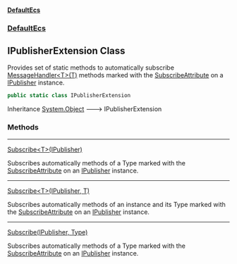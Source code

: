 #### [DefaultEcs](DefaultEcs.md 'DefaultEcs')
### [DefaultEcs](DefaultEcs.md#DefaultEcs 'DefaultEcs')
## IPublisherExtension Class
Provides set of static methods to automatically subscribe [MessageHandler&lt;T&gt;(T)](MessageHandler_T_(T).md 'DefaultEcs.MessageHandler&lt;T&gt;(T)') methods marked with the [SubscribeAttribute](SubscribeAttribute.md 'DefaultEcs.SubscribeAttribute') on a [IPublisher](IPublisher.md 'DefaultEcs.IPublisher') instance.  
```csharp
public static class IPublisherExtension
```

Inheritance [System.Object](https://docs.microsoft.com/en-us/dotnet/api/System.Object 'System.Object') &#129106; IPublisherExtension  
### Methods

***
[Subscribe&lt;T&gt;(IPublisher)](IPublisherExtension_Subscribe_T_(IPublisher).md 'DefaultEcs.IPublisherExtension.Subscribe&lt;T&gt;(DefaultEcs.IPublisher)')

Subscribes automatically methods of a Type marked with the [SubscribeAttribute](SubscribeAttribute.md 'DefaultEcs.SubscribeAttribute') on an [IPublisher](IPublisher.md 'DefaultEcs.IPublisher') instance.  

***
[Subscribe&lt;T&gt;(IPublisher, T)](IPublisherExtension_Subscribe_T_(IPublisher_T).md 'DefaultEcs.IPublisherExtension.Subscribe&lt;T&gt;(DefaultEcs.IPublisher, T)')

Subscribes automatically methods of an instance and its Type marked with the [SubscribeAttribute](SubscribeAttribute.md 'DefaultEcs.SubscribeAttribute') on an [IPublisher](IPublisher.md 'DefaultEcs.IPublisher') instance.  

***
[Subscribe(IPublisher, Type)](IPublisherExtension_Subscribe(IPublisher_Type).md 'DefaultEcs.IPublisherExtension.Subscribe(DefaultEcs.IPublisher, System.Type)')

Subscribes automatically methods of a Type marked with the [SubscribeAttribute](SubscribeAttribute.md 'DefaultEcs.SubscribeAttribute') on an [IPublisher](IPublisher.md 'DefaultEcs.IPublisher') instance.  

